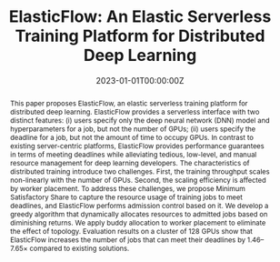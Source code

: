 ---
title: 'ElasticFlow: An Elastic Serverless Training Platform for Distributed Deep Learning'

# Authors
# If you created a profile for a user (e.g. the default `admin` user), write the username (folder name) here
# and it will be replaced with their full name and linked to their profile.
authors:
  - Diandian Gu
  - Yihao Zhao
  - admin
  - Yifan Xiong
  - Zhenhua Han
  - Peng Cheng
  - Fan Yang
  - Gang Huang
  - Xin Jin
  - Xuanzhe Liu

# Author notes (optional)
author_notes:

date: "2023-01-01T00:00:00Z"
doi: '10.1145/3575693.3575721'

# Schedule page publish date (NOT publication's date).
# publishDate: '2023'

# Publication type.
# Legend: 0 = Uncategorized; 1 = Conference paper; 2 = Journal article;
# 3 = Preprint / Working Paper; 4 = Report; 5 = Book; 6 = Book section;
# 7 = Thesis; 8 = Patent
publication_types: ['1']

# Publication name and optional abbreviated publication name.
publication: In *Proceedings of the 28th ACM International Conference on Architectural Support for Programming Languages and Operating Systems*
publication_short: In *ASPLOS 2023*

abstract: 'This paper proposes ElasticFlow, an elastic serverless training platform for distributed deep learning. ElasticFlow provides a serverless interface with two distinct features: (i) users specify only the deep neural network (DNN) model and hyperparameters for a job, but not the number of GPUs; (ii) users specify the deadline for a job, but not the amount of time to occupy GPUs. In contrast to existing server-centric platforms, ElasticFlow provides performance guarantees in terms of meeting deadlines while alleviating tedious, low-level, and manual resource management for deep learning developers. The characteristics of distributed training introduce two challenges. First, the training throughput scales non-linearly with the number of GPUs. Second, the scaling efficiency is affected by worker placement. To address these challenges, we propose Minimum Satisfactory Share to capture the resource usage of training jobs to meet deadlines, and ElasticFlow performs admission control based on it. We develop a greedy algorithm that dynamically allocates resources to admitted jobs based on diminishing returns. We apply buddy allocation to worker placement to eliminate the effect of topology. Evaluation results on a cluster of 128 GPUs show that ElasticFlow increases the number of jobs that can meet their deadlines by 1.46–7.65× compared to existing solutions.'

# Summary. An optional shortened abstract.
# tags: []

# Display this page in the Featured widget?
featured: true

# Custom links (uncomment lines below)
# links:
# - name: Custom Link
#   url: http://example.org
url_pdf: 'https://dl.acm.org/doi/pdf/10.1145/3575693.3575721'
url_code: 'https://github.com/pkusys/ElasticFlow'
url_dataset: ''
url_poster: ''
url_project: ''
url_slides: ''
url_source: ''
url_video: ''

# Featured image
# To use, add an image named `featured.jpg/png` to your page's folder.
# image:
#   caption: 'Image credit: [**Unsplash**](https://unsplash.com/photos/pLCdAaMFLTE)'
#   focal_point: ''
#   preview_only: false

# Associated Projects (optional).
#   Associate this publication with one or more of your projects.
#   Simply enter your project's folder or file name without extension.
#   E.g. `internal-project` references `content/project/internal-project/index.md`.
#   Otherwise, set `projects: []`.
# projects:
#   - example

# Slides (optional).
#   Associate this publication with Markdown slides.
#   Simply enter your slide deck's filename without extension.
#   E.g. `slides: "example"` references `content/slides/example/index.md`.
#   Otherwise, set `slides: ""`.
# slides: example
---